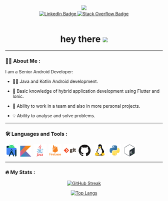 <div id="header" align="center">
    <img src="https://media3.giphy.com/media/17b875GGvV9m9sLmNc/giphy.gif?cid=ecf05e473g731n733gfa3h9vi0n3uzzq5tfuhn9xet3kiwk3&rid=giphy.gif&ct=s" width="150"/>
    <div id="badges">
        <a href="https://bit.ly/3zGaIUK" target="_blank">
            <img src="https://img.shields.io/badge/LinkedIn-blue?style=for-the-badge&logo=linkedin&logoColor=white" alt="LinkedIn Badge"/>
        </a>
        <a href="https://bit.ly/3Op5t05" target="_blank">
            <img src="https://img.shields.io/badge/Stack%20Overflow-orange?style=for-the-badge&logo=stackoverflow&logoColor=white" alt="Stack Overflow Badge"/>
        </a>
    </div>
    <img src="https://komarev.com/ghpvc/?username=CubanJaco&style=flat-square&color=blue" alt=""/>
    <h1>hey there <img src="https://media.giphy.com/media/w1OBpBd7kJqHrJnJ13/giphy.gif" width="35"/></h1>
</div>

---

### :man_technologist: About Me :

I am a Senior Android Developer:

 - :man_technologist: Java and Kotlin Android development.

 - :iphone: Basic knowledge of hybrid application development using Flutter and Ionic.

 - :busts_in_silhouette: Ability to work in a team and also in more personal projects.

 - :bulb: Ability to analyse and solve problems.


---

### :hammer_and_wrench: Languages and Tools :

<img src="https://github.com/devicons/devicon/blob/master/icons/androidstudio/androidstudio-original.svg" title="Android" alt="Android" width="40" height="40"/>&nbsp;
<img src="https://github.com/devicons/devicon/blob/master/icons/kotlin/kotlin-original.svg" title="Kotlin" alt="Kotlin" width="35" height="35"/>&nbsp;
<img src="https://github.com/devicons/devicon/blob/master/icons/java/java-original-wordmark.svg" title="Java" alt="Java" width="40" height="40"/>&nbsp;
<img src="https://github.com/devicons/devicon/blob/master/icons/firebase/firebase-plain-wordmark.svg" title="Firebase" alt="Firebase" width="40" height="40"/>&nbsp;
<img src="https://github.com/devicons/devicon/blob/master/icons/git/git-original-wordmark.svg" title="Git" alt="Git" width="40" height="40"/>&nbsp;
<img src="https://github.com/devicons/devicon/blob/master/icons/github/github-original.svg" title="GitHub" alt="GitHub" width="40" height="40"/>&nbsp;
<img src="https://github.com/devicons/devicon/blob/master/icons/linux/linux-original.svg" title="Linux" alt="Linux" width="40" height="40"/>&nbsp;
<img src="https://github.com/devicons/devicon/blob/master/icons/python/python-original.svg" title="Python" alt="Python" width="40" height="40"/>&nbsp;
<img src="https://github.com/devicons/devicon/blob/master/icons/bash/bash-original.svg" title="Bash" alt="Bash" width="40" height="40"/>&nbsp;

---

### :fire: My Stats :

<div id="stats" align="center">

[![GitHub Streak](http://github-readme-streak-stats.herokuapp.com?user=CubanJaco&theme=dracula&hide_border=true)](https://git.io/streak-stats)

[![Top Langs](https://github-readme-stats.vercel.app/api/top-langs/?username=CubanJaco&layout=compact&theme=dracula&hide_border=true)](https://github.com/anuraghazra/github-readme-stats)

</div>
